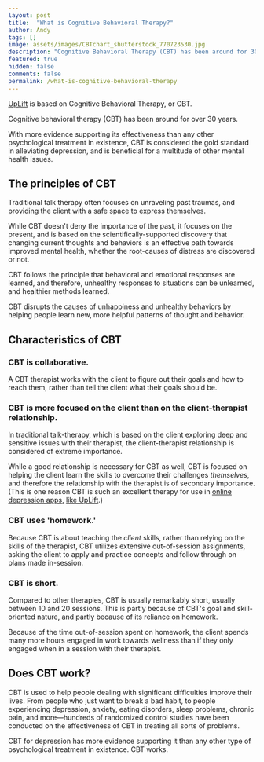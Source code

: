 ```yaml
---
layout: post
title:  "What is Cognitive Behavioral Therapy?"
author: Andy
tags: []
image: assets/images/CBTchart_shutterstock_770723530.jpg
description: "Cognitive Behavioral Therapy (CBT) has been around for 30 years and is considered the gold standard in alleviating depression."
featured: true
hidden: false
comments: false
permalink: /what-is-cognitive-behavioral-therapy
---
```


[UpLift](http://www.uplift.app) is based on Cognitive Behavioral Therapy, or CBT.

Cognitive behavioral therapy (CBT) has been around for over 30 years.

With more evidence supporting its effectiveness than any other psychological treatment in existence, CBT is considered the gold standard in alleviating depression, and is beneficial for a multitude of other mental health issues.

## The principles of CBT

Traditional talk therapy often focuses on unraveling past traumas, and providing the client with a safe space to express themselves.

While CBT doesn't deny the importance of the past, it focuses on the present, and is based on the scientifically-supported discovery that changing current thoughts and behaviors is an effective path towards improved mental health, whether the root-causes of distress are discovered or not.

CBT follows the principle that behavioral and emotional responses are learned, and therefore, unhealthy responses to situations can be unlearned, and healthier methods learned.

CBT disrupts the causes of unhappiness and unhealthy behaviors by helping people learn new, more helpful patterns of thought and behavior.

## Characteristics of CBT

### CBT is collaborative.
A CBT therapist works with the client to figure out their goals and how to reach them, rather than tell the client what their goals should be.

### CBT is more focused on the client than on the client-therapist relationship.
In traditional talk-therapy, which is based on the client exploring deep and sensitive issues with their therapist, the client-therapist relationship is considered of extreme importance.

While a good relationship is necessary for CBT as well, CBT is focused on helping the client learn the skills to overcome their challenges _themselves_, and therefore the relationship with the therapist is of secondary importance. (This is one reason CBT is such an excellent therapy for use in [online depression apps](https://blog.uplift.app/compare-icbt-depression-apps), [like UpLift](http://www.uplift.app).)

### CBT uses 'homework.'
Because CBT is about teaching the _client_ skills, rather than relying on the skills of the therapist, CBT utilizes extensive out-of-session assignments, asking the client to apply and practice concepts and follow through on plans made in-session.

### CBT is short.
Compared to other therapies, CBT is usually remarkably short, usually between 10 and 20 sessions. This is partly because of CBT's goal and skill-oriented nature, and partly because of its reliance on homework.

Because of the time out-of-session spent on homework, the client spends many more hours engaged in work towards wellness than if they only engaged when in a session with their therapist.

## Does CBT work?

CBT is used to help people dealing with significant difficulties improve their lives. From people who just want to break a bad habit, to people experiencing depression, anxiety, eating disorders, sleep problems, chronic pain, and more—hundreds of randomized control studies have been conducted on the effectiveness of CBT in treating all sorts of problems.

CBT for depression has more evidence supporting it than any other type of psychological treatment in existence. CBT works.
